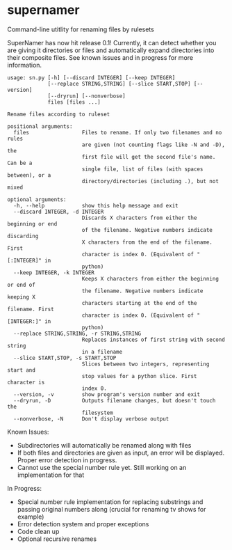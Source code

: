 supernamer
==========

Command-line utitlity for renaming files by rulesets

SuperNamer has now hit release 0.1! Currently, it can detect whether you are giving it directories or files and automatically expand directories into their composite files. See known issues and in progress for more information.

    usage: sn.py [-h] [--discard INTEGER] [--keep INTEGER]
                 [--replace STRING,STRING] [--slice START,STOP] [--version]
                 [--dryrun] [--nonverbose]
                 files [files ...]
                 
    Rename files according to ruleset
        
    positional arguments:
      files                 Files to rename. If only two filenames and no rules
                            are given (not counting flags like -N and -D), the
                            first file will get the second file's name. Can be a
                            single file, list of files (with spaces between), or a
                            directory/directories (including .), but not mixed
                            
    optional arguments:
      -h, --help            show this help message and exit
      --discard INTEGER, -d INTEGER
                            Discards X characters from either the beginning or end
                            of the filename. Negative numbers indicate discarding
                            X characters from the end of the filename. First
                            character is index 0. (Equivalent of "[:INTEGER]" in
                            python)
      --keep INTEGER, -k INTEGER
                            Keeps X characters from either the beginning or end of
                            the filename. Negative numbers indicate keeping X
                            characters starting at the end of the filename. First
                            character is index 0. (Equivalent of "[INTEGER:]" in
                            python)
      --replace STRING,STRING, -r STRING,STRING
                            Replaces instances of first string with second string
                            in a filename
      --slice START,STOP, -s START,STOP
                            Slices between two integers, representing start and
                            stop values for a python slice. First character is
                            index 0.
      --version, -v         show program's version number and exit
      --dryrun, -D          Outputs filename changes, but doesn't touch the
                            filesystem
      --nonverbose, -N      Don't display verbose output


Known Issues:
- Subdirectories will automatically be renamed along with files
- If both files and directories are given as input, an error will be displayed. Proper error detection in progress.
- Cannot use the special number rule yet. Still working on an implementation for that

In Progress:
- Special number rule implementation for replacing substrings and passing original numbers along (crucial for renaming tv shows for example)
- Error detection system and proper exceptions
- Code clean up
- Optional recursive renames
